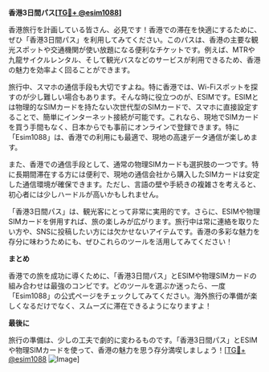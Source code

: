**香港3日間パス[[TG💪+ @esim1088](https://t.me/s/esim1088)]**

香港旅行を計画している皆さん、必見です！香港での滞在を快適にするために、ぜひ「香港3日間パス」を利用してみてください。このパスは、香港の主要な観光スポットや交通機関が使い放題になる便利なチケットです。例えば、MTRや九龍サイクルレンタル、そして観光バスなどのサービスが利用できるため、香港の魅力を効率よく回ることができます。

旅行中、スマホの通信手段も大切ですよね。特に香港では、Wi-Fiスポットを探すのが少し難しい場合もあります。そんな時に役立つのが、ESIMです。ESIMとは物理的なSIMカードを持たない次世代型のSIMカードで、スマホに直接設定することで、簡単にインターネット接続が可能です。これなら、現地でSIMカードを買う手間もなく、日本からでも事前にオンラインで登録できます。特に「Esim1088」は、香港での利用にも最適で、現地の高速データ通信が楽しめます。

また、香港での通信手段として、通常の物理SIMカードも選択肢の一つです。特に長期間滞在する方には便利で、現地の通信会社から購入したSIMカードは安定した通信環境が確保できます。ただし、言語の壁や手続きの複雑さを考えると、初心者には少しハードルが高いかもしれません。

「香港3日間パス」は、観光客にとって非常に実用的です。さらに、ESIMや物理SIMカードを併用すれば、旅の楽しみが広がります。旅行中は常に連絡を取りたい方や、SNSに投稿したい方には欠かせないアイテムです。香港の多彩な魅力を存分に味わうためにも、ぜひこれらのツールを活用してみてください！

**まとめ**

香港での旅を成功に導くために、「香港3日間パス」とESIMや物理SIMカードの組み合わせは最強のコンビです。どのツールを選ぶか迷ったら、一度「Esim1088」の公式ページをチェックしてみてください。海外旅行の準備が楽しくなるだけでなく、スムーズに滞在できるようになりますよ！

**最後に**

旅行の準備は、少しの工夫で劇的に変わるものです。「香港3日間パス」とESIMや物理SIMカードを使って、香港の魅力を思う存分満喫しましょう！[[TG💪+ @esim1088](https://t.me/s/esim1088) ![Image](https://i.postimg.cc/Y0z9fWf4/image.png)]